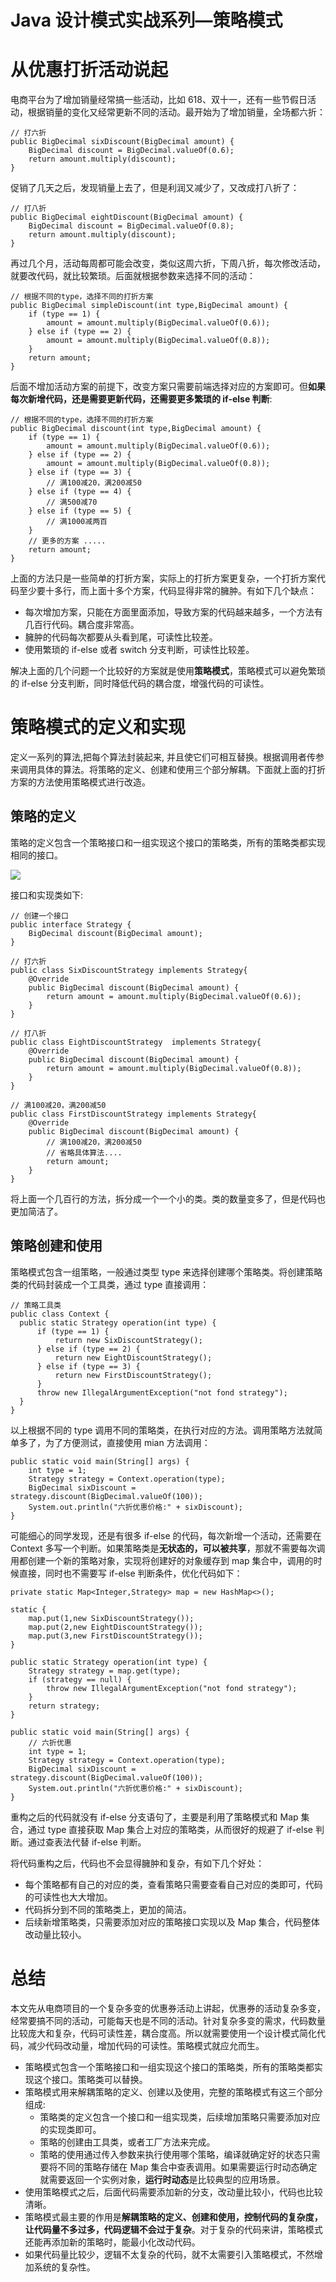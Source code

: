 # Java 设计模式实战系列—策略模式

# 从优惠打折活动说起

电商平台为了增加销量经常搞一些活动，比如 618、双十一，还有一些节假日活动，根据销量的变化又经常更新不同的活动。最开始为了增加销量，全场都六折：

```
// 打六折
public BigDecimal sixDiscount(BigDecimal amount) {
    BigDecimal discount = BigDecimal.valueOf(0.6);
    return amount.multiply(discount);
}
```

促销了几天之后，发现销量上去了，但是利润又减少了，又改成打八折了：

```
// 打八折
public BigDecimal eightDiscount(BigDecimal amount) {
    BigDecimal discount = BigDecimal.valueOf(0.8);
    return amount.multiply(discount);
}
```

再过几个月，活动每周都可能会改变，类似这周六折，下周八折，每次修改活动，就要改代码，就比较繁琐。后面就根据参数来选择不同的活动：

```
// 根据不同的type，选择不同的打折方案
public BigDecimal simpleDiscount(int type,BigDecimal amount) {
    if (type == 1) {
        amount = amount.multiply(BigDecimal.valueOf(0.6));
    } else if (type == 2) {
        amount = amount.multiply(BigDecimal.valueOf(0.8));
    }
    return amount;
}
```

后面不增加活动方案的前提下，改变方案只需要前端选择对应的方案即可。但**如果每次新增代码，还是需要更新代码，还需要更多繁琐的 if-else 判断**:

```
// 根据不同的type，选择不同的打折方案
public BigDecimal discount(int type,BigDecimal amount) {
    if (type == 1) {
        amount = amount.multiply(BigDecimal.valueOf(0.6));
    } else if (type == 2) {
        amount = amount.multiply(BigDecimal.valueOf(0.8));
    } else if (type == 3) {
        // 满100减20，满200减50
    } else if (type == 4) {
        // 满500减70
    } else if (type == 5) {
        // 满1000减两百
    }
    // 更多的方案 .....
    return amount;
}
```

上面的方法只是一些简单的打折方案，实际上的打折方案更复杂，一个打折方案代码至少要十多行，而上面十多个方案，代码显得非常的臃肿。有如下几个缺点：

* 每次增加方案，只能在方面里面添加，导致方案的代码越来越多，一个方法有几百行代码。耦合度非常高。
* 臃肿的代码每次都要从头看到尾，可读性比较差。
* 使用繁琐的 if-else 或者 switch 分支判断，可读性比较差。

解决上面的几个问题一个比较好的方案就是使用**策略模式**，策略模式可以避免繁琐的 if-else 分支判断，同时降低代码的耦合度，增强代码的可读性。


# 策略模式的定义和实现

定义一系列的算法,把每个算法封装起来, 并且使它们可相互替换。根据调用者传参来调用具体的算法。将策略的定义、创建和使用三个部分解耦。下面就上面的打折方案的方法使用策略模式进行改造。

## 策略的定义

策略的定义包含一个策略接口和一组实现这个接口的策略类，所有的策略类都实现相同的接口。


![](https://files.mdnice.com/user/29864/c8f30c78-1bdd-4b12-8da1-5dac374cb2a2.png)


接口和实现类如下:

```
// 创建一个接口
public interface Strategy {
    BigDecimal discount(BigDecimal amount);
}

// 打六折
public class SixDiscountStrategy implements Strategy{
    @Override
    public BigDecimal discount(BigDecimal amount) {
        return amount = amount.multiply(BigDecimal.valueOf(0.6));
    }
}

// 打八折
public class EightDiscountStrategy  implements Strategy{
    @Override
    public BigDecimal discount(BigDecimal amount) {
        return amount = amount.multiply(BigDecimal.valueOf(0.8));
    }
}

// 满100减20，满200减50
public class FirstDiscountStrategy implements Strategy{
    @Override
    public BigDecimal discount(BigDecimal amount) {
        // 满100减20，满200减50
        // 省略具体算法....
        return amount;
    }
}
```

将上面一个几百行的方法，拆分成一个一个小的类。类的数量变多了，但是代码也更加简洁了。

## 策略创建和使用

策略模式包含一组策略，一般通过类型 type 来选择创建哪个策略类。将创建策略类的代码封装成一个工具类，通过 type 直接调用：

```
// 策略工具类
public class Context {
  public static Strategy operation(int type) {
      if (type == 1) {
          return new SixDiscountStrategy();
      } else if (type == 2) {
          return new EightDiscountStrategy();
      } else if (type == 3) {
          return new FirstDiscountStrategy();
      }
      throw new IllegalArgumentException("not fond strategy");
  }
}
```

以上根据不同的 type 调用不同的策略类，在执行对应的方法。调用策略方法就简单多了，为了方便测试，直接使用 mian 方法调用：

```
public static void main(String[] args) {
    int type = 1;
    Strategy strategy = Context.operation(type);
    BigDecimal sixDiscount = strategy.discount(BigDecimal.valueOf(100));
    System.out.println("六折优惠价格:" + sixDiscount);
}
```

可能细心的同学发现，还是有很多 if-else 的代码，每次新增一个活动，还需要在 Context 多写一个判断。如果策略类是**无状态的，可以被共享**，那就不需要每次调用都创建一个新的策略对象，实现将创建好的对象缓存到 map 集合中，调用的时候直接，同时也不需要写 if-else 判断条件，优化代码如下：

```
private static Map<Integer,Strategy> map = new HashMap<>();

static {
    map.put(1,new SixDiscountStrategy());
    map.put(2,new EightDiscountStrategy());
    map.put(3,new FirstDiscountStrategy());
}

public static Strategy operation(int type) {
    Strategy strategy = map.get(type);
    if (strategy == null) {
        throw new IllegalArgumentException("not fond strategy");
    }
    return strategy;
}

public static void main(String[] args) {
    // 六折优惠
    int type = 1;
    Strategy strategy = Context.operation(type);
    BigDecimal sixDiscount = strategy.discount(BigDecimal.valueOf(100));
    System.out.println("六折优惠价格:" + sixDiscount);
}
```

重构之后的代码就没有 if-else 分支语句了，主要是利用了策略模式和 Map 集合，通过 type 直接获取 Map 集合上对应的策略类，从而很好的规避了 if-else 判断。通过查表法代替 if-else 判断。

将代码重构之后，代码也不会显得臃肿和复杂，有如下几个好处：

* 每个策略都有自己的对应的类，查看策略只需要查看自己对应的类即可，代码的可读性也大大增加。
* 代码拆分到不同的策略类上，更加的简洁。
* 后续新增策略类，只需要添加对应的策略接口实现以及 Map 集合，代码整体改动量比较小。

# 总结

本文先从电商项目的一个复杂多变的优惠券活动上讲起，优惠券的活动复杂多变，经常要搞不同的活动，可能每天也是不同的活动。针对复杂多变的需求，代码数量比较庞大和复杂，代码可读性差，耦合度高。所以就需要使用一个设计模式简化代码，减少代码改动量，增加代码的可读性。策略模式就应允而生。

* 策略模式包含一个策略接口和一组实现这个接口的策略类，所有的策略类都实现这个接口。策略类可以替换。
* 策略模式用来解耦策略的定义、创建以及使用，完整的策略模式有这三个部分组成:
  * 策略类的定义包含一个接口和一组实现类，后续增加策略只需要添加对应的实现类即可。
  * 策略的创建由工具类，或者工厂方法来完成。
  * 策略的使用通过传入参数来执行使用哪个策略，编译就确定好的状态只需要将不同的策略存储在 Map 集合中查表调用。如果需要运行时动态确定就需要返回一个实例对象，**运行时动态**是比较典型的应用场景。
* 使用策略模式之后，后面代码需要添加新的分支，改动量比较小，代码也比较清晰。
* 策略模式最主要的作用是**解耦策略的定义、创建和使用，控制代码的复杂度，让代码量不多过多，代码逻辑不会过于复杂**。对于复杂的代码来讲，策略模式还能再添加新的策略时，能最小化改动代码。
* 如果代码量比较少，逻辑不太复杂的代码，就不太需要引入策略模式，不然增加系统的复杂性。




